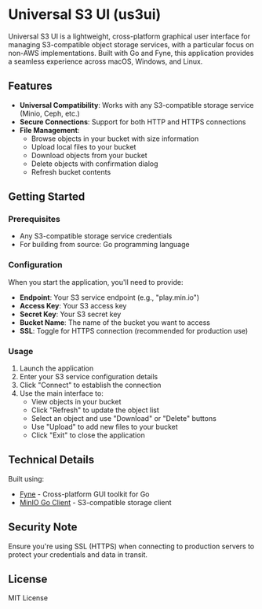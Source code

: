 # Universal S3 UI (us3ui)

Universal S3 UI is a lightweight, cross-platform graphical user interface for managing S3-compatible object storage services, with a particular focus on non-AWS implementations. Built with Go and Fyne, this application provides a seamless experience across macOS, Windows, and Linux.

## Features

- **Universal Compatibility**: Works with any S3-compatible storage service (Minio, Ceph, etc.)
- **Secure Connections**: Support for both HTTP and HTTPS connections
- **File Management**:
    - Browse objects in your bucket with size information
    - Upload local files to your bucket
    - Download objects from your bucket
    - Delete objects with confirmation dialog
    - Refresh bucket contents

## Getting Started

### Prerequisites

- Any S3-compatible storage service credentials
- For building from source: Go programming language

### Configuration

When you start the application, you'll need to provide:
- **Endpoint**: Your S3 service endpoint (e.g., "play.min.io")
- **Access Key**: Your S3 access key
- **Secret Key**: Your S3 secret key
- **Bucket Name**: The name of the bucket you want to access
- **SSL**: Toggle for HTTPS connection (recommended for production use)

### Usage

1. Launch the application
2. Enter your S3 service configuration details
3. Click "Connect" to establish the connection
4. Use the main interface to:
    - View objects in your bucket
    - Click "Refresh" to update the object list
    - Select an object and use "Download" or "Delete" buttons
    - Use "Upload" to add new files to your bucket
    - Click "Exit" to close the application

## Technical Details

Built using:
- [Fyne](https://fyne.io/) - Cross-platform GUI toolkit for Go
- [MinIO Go Client](https://github.com/minio/minio-go) - S3-compatible storage client

## Security Note

Ensure you're using SSL (HTTPS) when connecting to production servers to protect your credentials and data in transit.

## License

MIT License